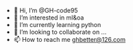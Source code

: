 - 👋 Hi, I’m @GH-code95
- 👀 I’m interested in ml&oa
- 🌱 I’m currently learning python
- 💞️ I’m looking to collaborate on ...
- 📫 How to reach me ghbetter@126.com

<!---
GH-code95/GH-code95 is a ✨ special ✨ repository because its `README.md` (this file) appears on your GitHub profile.
You can click the Preview link to take a look at your changes.
--->
